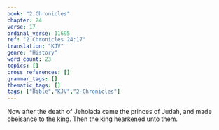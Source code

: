 ```yaml
---
book: "2 Chronicles"
chapter: 24
verse: 17
ordinal_verse: 11695
ref: "2 Chronicles 24:17"
translation: "KJV"
genre: "History"
word_count: 23
topics: []
cross_references: []
grammar_tags: []
thematic_tags: []
tags: ["Bible","KJV","2-Chronicles"]
---
```

Now after the death of Jehoiada came the princes of Judah, and made obeisance to the king. Then the king hearkened unto them.
